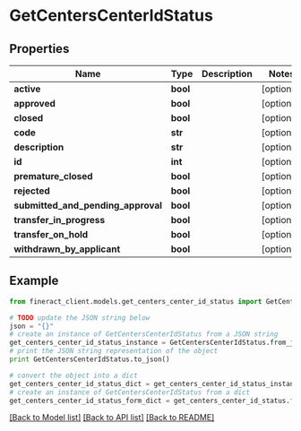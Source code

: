# GetCentersCenterIdStatus


## Properties

Name | Type | Description | Notes
------------ | ------------- | ------------- | -------------
**active** | **bool** |  | [optional] 
**approved** | **bool** |  | [optional] 
**closed** | **bool** |  | [optional] 
**code** | **str** |  | [optional] 
**description** | **str** |  | [optional] 
**id** | **int** |  | [optional] 
**premature_closed** | **bool** |  | [optional] 
**rejected** | **bool** |  | [optional] 
**submitted_and_pending_approval** | **bool** |  | [optional] 
**transfer_in_progress** | **bool** |  | [optional] 
**transfer_on_hold** | **bool** |  | [optional] 
**withdrawn_by_applicant** | **bool** |  | [optional] 

## Example

```python
from fineract_client.models.get_centers_center_id_status import GetCentersCenterIdStatus

# TODO update the JSON string below
json = "{}"
# create an instance of GetCentersCenterIdStatus from a JSON string
get_centers_center_id_status_instance = GetCentersCenterIdStatus.from_json(json)
# print the JSON string representation of the object
print GetCentersCenterIdStatus.to_json()

# convert the object into a dict
get_centers_center_id_status_dict = get_centers_center_id_status_instance.to_dict()
# create an instance of GetCentersCenterIdStatus from a dict
get_centers_center_id_status_form_dict = get_centers_center_id_status.from_dict(get_centers_center_id_status_dict)
```
[[Back to Model list]](../README.md#documentation-for-models) [[Back to API list]](../README.md#documentation-for-api-endpoints) [[Back to README]](../README.md)


